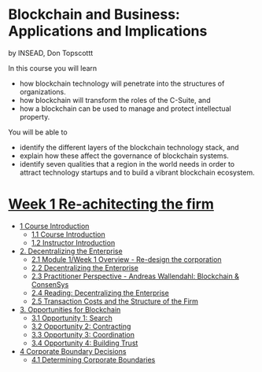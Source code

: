 # Blockchain and Business: Applications and Implications
by INSEAD, Don Topscottt


In this course you will learn 
- how blockchain technology will penetrate into the structures of organizations. 
- how blockchain will transform the roles of the C-Suite, and 
- how a blockchain can be used to manage and protect intellectual property.  
  
You will be able to 
- identify the different layers of the blockchain technology stack, and 
- explain how these affect the governance of blockchain systems.  
- identify seven qualities that a region in the world needs in order to attract technology startups and to build a vibrant blockchain ecosystem.

# [Week 1 Re-achitecting the firm](week1-Re-achitecting-the-firm/module1.md)
- [1 Course Introduction](#1-course-introduction)
  - [1.1 Course Introduction](#11-course-introduction)
  - [1.2 Instructor Introduction](#12-instructor-introduction)
- [2. Decentralizing the Enterprise](#2-decentralizing-the-enterprise)
  - [2.1 Module 1/Week 1 Overview - Re-design the corporation](#21-module-1week-1-overview---re-design-the-corporation)
  - [2.2 Decentralizing the Enterprise](#22-decentralizing-the-enterprise)
  - [2.3 Practitioner Perspective - Andreas Wallendahl: Blockchain & ConsenSys](#23-practitioner-perspective---andreas-wallendahl-blockchain--consensys)
  - [2.4 Reading: Decentralizing the Enterprise](#24-reading-decentralizing-the-enterprise)
  - [2.5 Transaction Costs and the Structure of the Firm](#25-transaction-costs-and-the-structure-of-the-firm)
- [3. Opportunities for Blockchain](#3-opportunities-for-blockchain)
  - [3.1 Opportunity 1: Search](#31-opportunity-1-search)
  - [3.2 Opportunity 2: Contracting](#32-opportunity-2-contracting)
  - [3.3 Opportunity 3: Coordination](#33-opportunity-3-coordination)
  - [3.4 Opportunity 4: Building Trust](#34-opportunity-4-building-trust)
- [4 Corporate Boundary Decisions](#4-corporate-boundary-decisions)
  - [4.1 Determining Corporate Boundaries](#41-determining-corporate-boundaries)